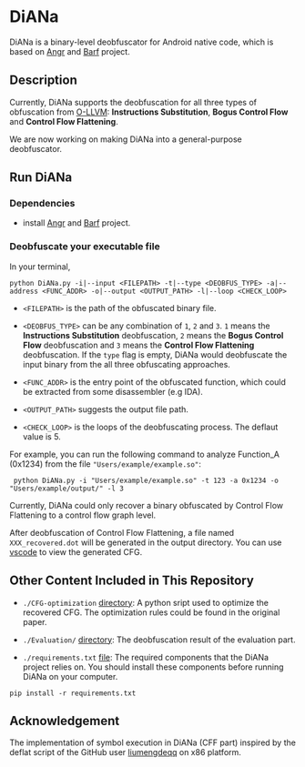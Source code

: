 # DiANa

DiANa is a binary-level deobfuscator for Android native code, which is based on [Angr](https://github.com/angr/angr) and [Barf](https://github.com/programa-stic/barf-project) project. 


## Description

Currently, DiANa supports the deobfuscation for all three types of obfuscation from [O-LLVM](https://github.com/obfuscator-llvm/obfuscator): **Instructions Substitution**, **Bogus Control Flow** and **Control Flow Flattening**. 

We are now working on making DiANa into a general-purpose deobfuscator.

## Run DiANa

### Dependencies

- install [Angr](https://github.com/angr/angr) and [Barf](https://github.com/programa-stic/barf-project) project.


### Deobfuscate your executable file

In your terminal, 
```
python DiANa.py -i|--input <FILEPATH> -t|--type <DEOBFUS_TYPE> -a|--address <FUNC_ADDR> -o|--output <OUTPUT_PATH> -l|--loop <CHECK_LOOP>
```
- ``<FILEPATH>`` is the path of the obfuscated binary file. 

- ``<DEOBFUS_TYPE>`` can be any combination of `1`, `2` and `3`. `1` means the **Instructions Substitution** deobfuscation, `2` means the **Bogus Control Flow** deobfuscation and `3` means the **Control Flow Flattening** deobfuscation. If the ``type`` flag is empty, DiANa would deobfuscate the input binary from the all three obfuscating approaches.

- ``<FUNC_ADDR>`` is the entry point of the obfuscated function, which could be extracted from some disassembler (e.g IDA).

- ``<OUTPUT_PATH>`` suggests the output file path.

- ``<CHECK_LOOP>`` is the loops of the deobfuscating process. The deflaut value is 5.

For example, you can run the following command to analyze Function_A (0x1234) from the file ``"Users/example/example.so"``:
```
 python DiANa.py -i "Users/example/example.so" -t 123 -a 0x1234 -o "Users/example/output/" -l 3
 ```

Currently, DiANa could only recover a binary obfuscated by Control Flow Flattening to a control flow graph level.

After deobfuscation of Control Flow Flattening, a file named ``XXX_recovered.dot`` will be generated in the output directory. You can use [vscode](https://github.com/microsoft/vscode) to view the generated CFG.

## Other Content Included in This Repository

- ``./CFG-optimization`` [directory](https://github.com/EVulHunter/EVulHunter/tree/master/Assistant): A python sript used to optimize the recovered CFG. The optimization rules could be found in the original paper.

- ``./Evaluation/`` [directory](https://github.com/EVulHunter/EVulHunter/tree/master/myhelper): The deobfuscation result of the evaluation part. 

- ``./requirements.txt`` [file](https://github.com/EVulHunter/EVulHunter/tree/master/myhelper): The required components that the DiANa project relies on. You should install these components before running DiANa on your computer. 
``` 
pip install -r requirements.txt 
```

## Acknowledgement
The implementation of symbol execution in DiANa (CFF part) inspired by the deflat script of the GitHub user [liumengdeqq](https://github.com/liumengdeqq/deflat) on x86 platform. 
